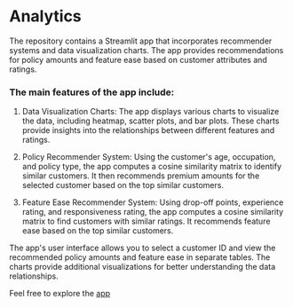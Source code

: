 # Analytics

The repository contains a Streamlit app that incorporates recommender systems and data visualization charts. 
The app provides recommendations for policy amounts and feature ease based on customer attributes and ratings.

### The main features of the app include:
1. Data Visualization Charts: The app displays various charts to visualize the data, including heatmap, scatter plots, and bar plots. These charts provide insights into the relationships between different features and ratings.

   
2. Policy Recommender System: Using the customer's age, occupation, and policy type, the app computes a cosine similarity matrix to identify similar customers. It then recommends premium amounts for the selected customer based on the top similar customers.

3. Feature Ease Recommender System: Using drop-off points, experience rating, and responsiveness rating, the app computes a cosine similarity matrix to find customers with similar ratings. It recommends feature ease based on the top similar customers.




The app's user interface allows you to select a customer ID and view the recommended policy amounts and feature ease in separate tables. The charts provide additional visualizations for better understanding the data relationships.

Feel free to explore the [app](https://dynasty-29-britam-analytics-app-py-6efxzp.streamlit.app/)
